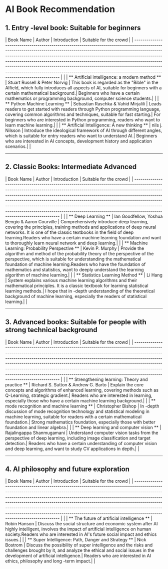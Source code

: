# AI Book Recommendation

## 1. Entry -level book: Suitable for beginners

| Book Name | Author | Introduction | Suitable for the crowd |
| ----------------------------------------------------------------------------------------------------------------------------------------------------------------------------------------------------------------------------------------------------------------------------------------------------------------------------------------------------------------------------------------------------------------------------------------------------------------------------------------------------------------------------- | |
| ** Artificial intelligence: a modern method ** | Stuart Russell & Peter Norvig | This book is regarded as the "Bible" in the AI ​​field, which fully introduces all aspects of AI, suitable for beginners with a certain mathematical background.| Beginners who have a certain mathematics or programming background, computer science students.| |
| ** Python Machine Learning ** | Sebastian Raschka & Vahid Mirjalili | Leads readers to get started with readers through Python programming language, covering common algorithms and techniques, suitable for fast starting.| For beginners who are interested in Python programming, readers who want to learn machine learning.| |
| ** Artificial Intelligence: A new thinking ** | nils j. Nilsson | Introduce the ideological framework of AI through different angles, which is suitable for entry readers who want to understand AI.| Beginners who are interested in AI concepts, development history and application scenarios.| |

---

## 2. Classic Books: Intermediate Advanced

| Book Name | Author | Introduction | Suitable for the crowd |
| ----------------------------------------------------------------------------------------------------------------------------------------------------------------------------------------------------------------------------------------------------------------------------------------------------------------------------------------------------------------------------------------------------------------------------------------------------------------------------------------------------------------------------- | |
| ** Deep Learning ** | Ian Goodfellow, Yoshua Bengio & Aaron Courville | Comprehensively introduce deep learning, covering the principles, training methods and applications of deep neural networks. It is one of the classic textbooks in the field of deep learning.Readers who have a certain machine learning foundation and want to thoroughly learn neural network and deep learning.| |
| ** Machine Learning: Probability Perspective ** | Kevin P. Murphy | Provide the algorithm and method of the probability theory of the perspective of the perspective, which is suitable for understanding the mathematical foundation of machine learning.Readers who have the foundation of mathematics and statistics, want to deeply understand the learning algorithm of machine learning.| |
| ** Statistics Learning Method ** | Li Hang | System explains various machine learning algorithms and their mathematical principles. It is a classic textbook for learning statistical learning methods.| I hope that in -depth understanding of the theoretical background of machine learning, especially the readers of statistical learning.| |

---

## 3. Advanced books: Suitable for people with strong technical background

| Book Name | Author | Introduction | Suitable for the crowd |
| ----------------------------------------------------------------------------------------------------------------------------------------------------------------------------------------------------------------------------------------------------------------------------------------------------------------------------------------------------------------------------------------------------------------------------------------------------------------------------------------------------------------------------- | |
| ** Strengthening learning: Theory and practice ** | Richard S. Sutton & Andrew G. Barto | Explain the core concepts and algorithms of enhanced learning, covering methods such as Q-Learning, strategic gradient.| Readers who are interested in learning, especially those who have a certain machine learning background.| |
| ** mode recognition and machine learning ** | Christopher Bishop | In -depth discussion of mode recognition technology and statistical modeling in machine learning, suitable for readers with a certain mathematical foundation.| Strong mathematics foundation, especially those with better foundation and linear algebra.| |
| ** Deep learning and computer vision ** | Rajalingappa Shanmugamani | Understand computer vision tasks from the perspective of deep learning, including image classification and target detection.| Readers who have a certain understanding of computer vision and deep learning, and want to study CV applications in depth.| |

---

## 4. AI philosophy and future exploration

| Book Name | Author | Introduction | Suitable for the crowd |
| ----------------------------------------------------------------------------------------------------------------------------------------------------------------------------------------------------------------------------------------------------------------------------------------------------------------------------------------------------------------------------------------------------------------------------------------------------------------------------------------------------------------------------- | |
| ** The future of artificial intelligence ** | Robin Hanson | Discuss the social structure and economic system after AI highly intelligent, involves the impact of artificial intelligence on human society.Readers who are interested in AI's future social impact and ethics issues.| |
| ** Super Intelligence: Path, Danger and Strategy ** | Nick Bostrom | Discuss the possibility of super intelligence and the risks and challenges brought by it, and analyze the ethical and social issues in the development of artificial intelligence.| Readers who are interested in AI ethics, philosophy and long -term impact.| |

